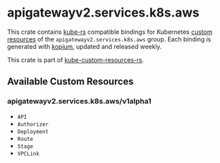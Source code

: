 <!--
SPDX-FileCopyrightText: The kube-custom-resources-rs Authors
SPDX-License-Identifier: 0BSD
 -->

# apigatewayv2.services.k8s.aws

This crate contains [kube-rs](https://kube.rs/) compatible bindings for Kubernetes [custom resources](https://kubernetes.io/docs/tasks/extend-kubernetes/custom-resources/custom-resource-definitions/) of the `apigatewayv2.services.k8s.aws` group. Each binding is generated with [kopium](https://github.com/kube-rs/kopium), updated and released weekly.

This crate is part of [kube-custom-resources-rs](https://github.com/metio/kube-custom-resources-rs).

## Available Custom Resources

### apigatewayv2.services.k8s.aws/v1alpha1
- `API`
- `Authorizer`
- `Deployment`
- `Route`
- `Stage`
- `VPCLink`
